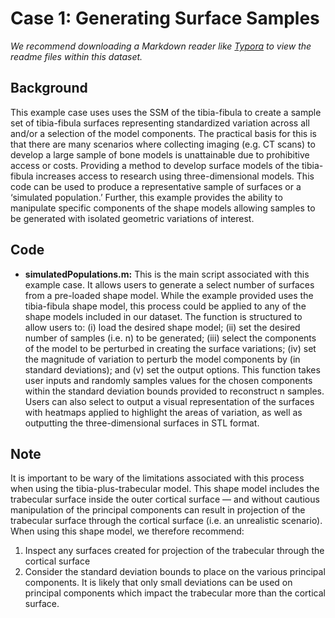 # Case 1: Generating Surface Samples

*We recommend downloading a Markdown reader like [Typora](https://typora.io/) to view the readme files within this dataset.*

## Background

This example case uses uses the SSM of the tibia-fibula to create a sample set of tibia-fibula surfaces representing standardized variation across all and/or a selection of the model components. The practical basis for this is that there are many scenarios where collecting imaging (e.g. CT scans) to develop a large sample of bone models is unattainable due to prohibitive access or costs. Providing a method to develop surface models of the tibia-fibula increases access to research using three-dimensional models. This code can be used to produce a representative sample of surfaces or a ‘simulated population.’ Further, this example provides the ability to manipulate specific components of the shape models allowing samples to be generated with isolated geometric variations of interest.

## Code

- **simulatedPopulations.m:** This is the main script associated with this example case. It allows users to generate a select number of surfaces from a pre-loaded shape model. While the example provided uses the tibia-fibula shape model, this process could be applied to any of the shape models included in our dataset. The function is structured to allow users to: (i) load the desired shape model; (ii) set the desired number of samples (i.e. n) to be generated; (iii) select the components of the model to be perturbed in creating the surface variations; (iv) set the magnitude of variation to perturb the model components by (in standard deviations); and (v) set the output options. This function takes user inputs and randomly samples values for the chosen components within the standard deviation bounds provided to reconstruct n samples. Users can also select to output a visual representation of the surfaces with heatmaps applied to highlight the areas of variation, as well as outputting the three-dimensional surfaces in STL format. 

## Note

It is important to be wary of the limitations associated with this process when using the tibia-plus-trabecular model. This shape model includes the trabecular surface inside the outer cortical surface — and without cautious manipulation of the principal components can result in projection of the trabecular surface through the cortical surface (i.e. an unrealistic scenario). When using this shape model, we therefore recommend:

1. Inspect any surfaces created for projection of the trabecular through the cortical surface
2. Consider the standard deviation bounds to place on the various principal components. It is likely that only small deviations can be used on principal components which impact the trabecular more than the cortical surface.